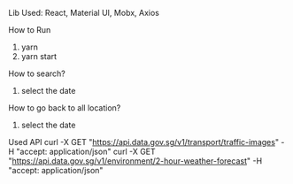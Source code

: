 Lib Used:
React, Material UI, Mobx, Axios

How to Run
1. yarn
2. yarn start

How to search?
1. select the date

How to go back to all location?
1. select the date



Used API
curl -X GET "https://api.data.gov.sg/v1/transport/traffic-images" -H "accept: application/json"
curl -X GET "https://api.data.gov.sg/v1/environment/2-hour-weather-forecast" -H "accept: application/json"




